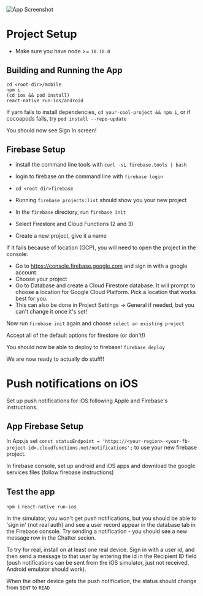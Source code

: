 ![App Screenshot](https://i.imgur.com/08SfBZm.png)

# Project Setup

- Make sure you have node >= `10.10.0`

## Building and Running the App

```
cd <root-dir>/mobile
npm i
(cd ios && pod install)
react-native run-ios/android
```

If yarn fails to install dependencies, `cd your-cool-project && npm i`, or if cocoapods fails, try `pod install --repo-update`

You should now see Sign In screen!

## Firebase Setup
- install the command line tools with `curl -sL firebase.tools | bash`
- login to firebase on the command line with `firebase login`

- `cd <root-dir>firebase`
- Running `firebase projects:list` should show you your new project
- In the `firebase` directory, run `firebase init`

- Select Firestore and Cloud Functions (2 and 3)
- Create a new project, give it a name

If it fails because of location (GCP), you will need to open the project in the console:
- Go to https://console.firebase.google.com and sign in with a google account.
- Choose your project
- Go to Database and create a Cloud Firestore database. It will prompt to choose a location for Google Cloud Platform. Pick a location that works best for you.
- This can also be done in Project Settings -> General if needed, but you can't change it once it's set!

Now run `firebase init` again and choose `select an existing project`

Accept all of the default options for firestore (or don't!)

You should now be able to deploy to firebase!
`firebase deploy`

We are now ready to actually do stuff!!

# Push notifications on iOS
Set up push notifications for iOS following Apple and Firebase's instructions.

## App Firebase Setup
In App.js set `const statusEndpoint = 'https://<your-region>-<your-fb-project-id>.cloudfunctions.net/notifications';` to use your new firebase project.

In firebase console, set up android and iOS apps and download the google services files (follow firebase instructions)

## Test the app
`npm i`
`react-native run-ios`

In the simulator, you won't get push notifications, but you should be able to 'sign in' (not real auth) and see a user record appear in the database tab in the Firebase console. Try sending a notification - you should see a new message row in the Chatter secion.

To try for real, install on at least one real device. Sign in with a user id, and then send a message to that user by entering the id in the Recipient ID field (push notifications can be sent from the iOS simulator, just not received, Android emulator should work).

When the other device gets the push notification, the status should change from `SENT` to `READ`
